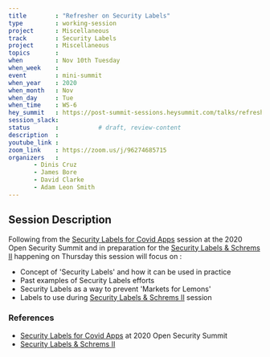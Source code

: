 ```yaml
---
title        : "Refresher on Security Labels"
type         : working-session
project      : Miscellaneous
track        : Security Labels
project      : Miscellaneous
topics       : 
when         : Nov 10th Tuesday
when_week    :
event        : mini-summit
when_year    : 2020
when_month   : Nov
when_day     : Tue
when_time    : WS-6
hey_summit   : https://post-summit-sessions.heysummit.com/talks/refresher-on-security-labels/
session_slack:
status       :           # draft, review-content
description  : 
youtube_link : 
zoom_link    : https://zoom.us/j/96274685715
organizers   : 
       - Dinis Cruz
       - James Bore
       - David Clarke
       - Adam Leon Smith
---
```


## Session Description

Following from the [Security Labels for Covid Apps](https://2020.open-security-summit.org/tracks/covid/security-labels-for-covid-apps) session at the 2020 Open Security Summit
and in preparation for the [Security Labels & Schrems II](/tracks/security-labels/security-labels-and-schrems-ii/) happening on Thursday
this session will focus on :

- Concept of 'Security Labels' and how it can be used in practice
- Past examples of Security Labels efforts
- Security Labels as a way to prevent 'Markets for Lemons'
- Labels to use during [Security Labels & Schrems II](/tracks/security-labels/security-labels-and-schrems-ii/) session 

### References
 
- [Security Labels for Covid Apps](https://2020.open-security-summit.org/tracks/covid/security-labels-for-covid-apps) at 2020 Open Security Summit
- [Security Labels & Schrems II](/tracks/security-labels/security-labels-and-schrems-ii/)
